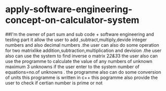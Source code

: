 # apply-software-engineering-concept-on-calculator-system
##I'm the owner of part sum and sub code +  software engineering and testing part
it allow the user to add ,subtract,multiply,devide integer numbers and also decimal numbers .the user can also do some operation for two matrixlike addition,subtraction,multiplication and devision .the user also can use the system to find inverse o matrix 2*2&3*3    the user also can use the programme to calculate the value of any numbers of unknown maximum 3 unknowns if the user enter to the system number of equations=no.of unknowns . the programme also    can do some conversion of units
this programme is written in c++
this pogramme also provide the user to check if certian number is prime or not
